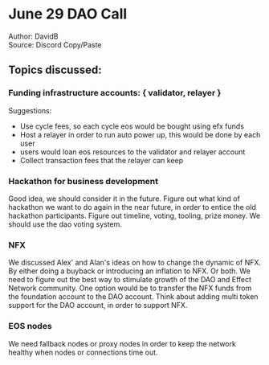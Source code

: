 # June 29 DAO Call

Author: DavidB\
Source: Discord Copy/Paste

## Topics discussed:

### Funding infrastructure accounts: { validator, relayer }

Suggestions:

* Use cycle fees, so each cycle eos would be bought using efx funds
* Host a relayer in order to run auto power up, this would be done by each user
* users would loan eos resources to the validator and relayer account
* Collect transaction fees that the relayer can keep

### Hackathon for business development

Good idea, we should consider it in the future. Figure out what kind of hackathon we want to do again in the near future, in order to entice the old hackathon participants. Figure out timeline, voting, tooling, prize money. We should use the dao voting system.

### NFX

We discussed Alex' and Alan's ideas on how to change the dynamic of NFX. By either doing a buyback or introducing an inflation to NFX. Or both. We need to figure out the best way to stimulate growth of the DAO and Effect Network community. One option would be to transfer the NFX funds from the foundation account to the DAO account. Think about adding multi token support for the DAO account, in order to support NFX.

### EOS nodes

We need fallback nodes or proxy nodes in order to keep the network healthy when nodes or connections time out.
